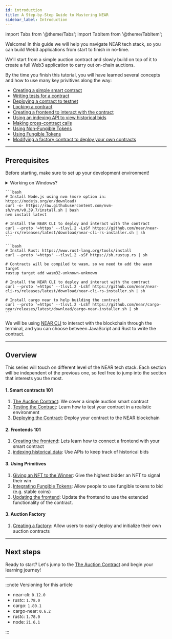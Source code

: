 ```yaml
---
id: introduction
title: A Step-by-Step Guide to Mastering NEAR
sidebar_label: Introduction
---
```


import Tabs from '@theme/Tabs';
import TabItem from '@theme/TabItem';

Welcome! In this guide we will help you navigate NEAR tech stack, so you can build Web3 applications from start to finish in no-time.

We'll start from a simple auction contract and slowly build on top of it to create a full Web3 application to carry out on-chain auctions.

By the time you finish this tutorial, you will have learned several concepts and how to use many key privitives along the way:

- [Creating a simple smart contract](./1.1-basic.md#the-contracts-state)
- [Writing tests for a contract](./1.2-testing.md)
- [Deploying a contract to testnet](./1.3-deploy.md)
- [Locking a contract](./1.3-deploy.md#locking-the-contract)
- [Creating a frontend to interact with the contract](./2.1-frontend.md)
- [Using an indexing API to view historical bids](./6-indexing.md)
- [Making cross-contract calls](./3.1-nft.md#transferring-the-nft-to-the-winner)
- [Using Non-Fungible Tokens](./3.1-nft.md)
- [Using Fungible Tokens](./3.2-ft.md) 
- [Modifying a factory contract to deploy your own contracts](./4-factory.md)

---

## Prerequisites

Before starting, make sure to set up your development environment! 

<details>
<summary>Working on Windows?</summary>

  See our blog post [getting started on NEAR using Windows](/blog/getting-started-on-windows) for a step-by-step guide on how to setup WSL and your environment

</details>

<Tabs groupId="code-tabs">
  <TabItem value="js" label="🌐 JavaScript">

    ```bash
    # Install Node.js using nvm (more option in: https://nodejs.org/en/download)
    curl -o- https://raw.githubusercontent.com/nvm-sh/nvm/v0.39.7/install.sh | bash
    nvm install latest

    # Install the NEAR CLI to deploy and interact with the contract
    curl --proto '=https' --tlsv1.2 -LsSf https://github.com/near/near-cli-rs/releases/latest/download/near-cli-rs-installer.sh | sh
    ```

  </TabItem>

  <TabItem value="rust" label="🦀 Rust">

    ```bash
    # Install Rust: https://www.rust-lang.org/tools/install
    curl --proto '=https' --tlsv1.2 -sSf https://sh.rustup.rs | sh

    # Contracts will be compiled to wasm, so we need to add the wasm target
    rustup target add wasm32-unknown-unknown

    # Install the NEAR CLI to deploy and interact with the contract
    curl --proto '=https' --tlsv1.2 -LsSf https://github.com/near/near-cli-rs/releases/latest/download/near-cli-rs-installer.sh | sh

    # Install cargo near to help building the contract
    curl --proto '=https' --tlsv1.2 -LsSf https://github.com/near/cargo-near/releases/latest/download/cargo-near-installer.sh | sh
    ```

  </TabItem>

</Tabs>

We will be using [NEAR CLI](../../4.tools/cli.md) to interact with the blockchain through the terminal, and you can choose between JavaScript and Rust to write the contract.

---

## Overview

This series will touch on different level of the NEAR tech stack. Each section will be independent of the previous one, so feel free to jump into the section that interests you the most.

#### 1. Smart contracts 101
1. [The Auction Contract](./1.1-basic.md): We cover a simple auction smart contract                      
2. [Testing the Contract](./1.2-testing.md): Learn how to test your contract in a realistic environment
3. [Deploying the Contract](./1.3-deploy.md): Deploy your contract to the NEAR blockchain

#### 2. Frontends 101

1. [Creating the frontend](./2.1-frontend.md): Lets learn how to connect a frontend with your smart contract
2. [indexing historical data](./2.2-indexing.md): Use APIs to keep track of historical bids

#### 3. Using Primitives
1. [Giving an NFT to the Winner](./3.1-nft.md): Give the highest bidder an NFT to signal their win            
2. [Integrating Fungible Tokens](./3.2-ft.md): Allow people to use fungible tokens to bid (e.g. stable coins)
3. [Updating the frontend](./3.3-new-frontend.md): Update the frontend to use the extended functionality of the contract.

#### 3. Auction Factory
1. [Creating a factory](./4-factory.md): Allow users to easily deploy and initialize their own auction contracts

---

## Next steps

Ready to start? Let's jump to the [The Auction Contract](./1.1-basic.md) and begin your learning journey!

---

:::note Versioning for this article

- near-cli: `0.12.0`
- rustc: `1.78.0`
- cargo: `1.80.1`
- cargo-near: `0.6.2`
- rustc: `1.78.0`
- node: `21.6.1`
        
:::
